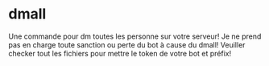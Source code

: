 # dmall

Une commande pour dm toutes les personne sur votre serveur!
Je ne prend pas en charge toute sanction ou perte du bot à cause du dmall!
Veuiller checker tout les fichiers pour mettre le token de votre bot et préfix!
